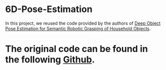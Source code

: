 # 6D-Pose-Estimation

In this project, we reused the code provided by the authors of [Deep Object Pose Estimation for Semantic Robotic Grasping of Household Objects](https://arxiv.org/pdf/1809.10790.pdf).

# The original code can be found in the following [Github](https://github.com/NVlabs/Deep_Object_Pose).
